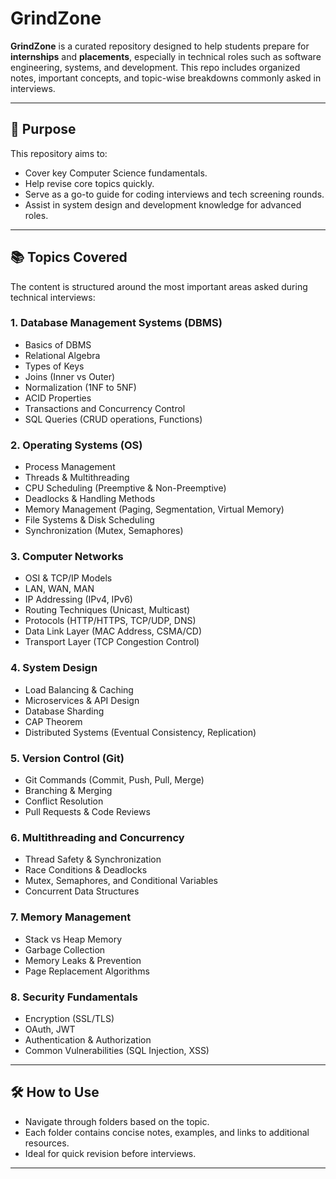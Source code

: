 # GrindZone

**GrindZone** is a curated repository designed to help students prepare for **internships** and **placements**, especially in technical roles such as software engineering, systems, and development. This repo includes organized notes, important concepts, and topic-wise breakdowns commonly asked in interviews.

---

## 🚀 Purpose

This repository aims to:

- Cover key Computer Science fundamentals.
- Help revise core topics quickly.
- Serve as a go-to guide for coding interviews and tech screening rounds.
- Assist in system design and development knowledge for advanced roles.

---

## 📚 Topics Covered

The content is structured around the most important areas asked during technical interviews:

### 1. **Database Management Systems (DBMS)**
- Basics of DBMS
- Relational Algebra
- Types of Keys
- Joins (Inner vs Outer)
- Normalization (1NF to 5NF)
- ACID Properties
- Transactions and Concurrency Control
- SQL Queries (CRUD operations, Functions)

### 2. **Operating Systems (OS)**
- Process Management
- Threads & Multithreading
- CPU Scheduling (Preemptive & Non-Preemptive)
- Deadlocks & Handling Methods
- Memory Management (Paging, Segmentation, Virtual Memory)
- File Systems & Disk Scheduling
- Synchronization (Mutex, Semaphores)

### 3. **Computer Networks**
- OSI & TCP/IP Models
- LAN, WAN, MAN
- IP Addressing (IPv4, IPv6)
- Routing Techniques (Unicast, Multicast)
- Protocols (HTTP/HTTPS, TCP/UDP, DNS)
- Data Link Layer (MAC Address, CSMA/CD)
- Transport Layer (TCP Congestion Control)

### 4. **System Design**
- Load Balancing & Caching
- Microservices & API Design
- Database Sharding
- CAP Theorem
- Distributed Systems (Eventual Consistency, Replication)

### 5. **Version Control (Git)**
- Git Commands (Commit, Push, Pull, Merge)
- Branching & Merging
- Conflict Resolution
- Pull Requests & Code Reviews

### 6. **Multithreading and Concurrency**
- Thread Safety & Synchronization
- Race Conditions & Deadlocks
- Mutex, Semaphores, and Conditional Variables
- Concurrent Data Structures

### 7. **Memory Management**
- Stack vs Heap Memory
- Garbage Collection
- Memory Leaks & Prevention
- Page Replacement Algorithms

### 8. **Security Fundamentals**
- Encryption (SSL/TLS)
- OAuth, JWT
- Authentication & Authorization
- Common Vulnerabilities (SQL Injection, XSS)

---

## 🛠️ How to Use

- Navigate through folders based on the topic.
- Each folder contains concise notes, examples, and links to additional resources.
- Ideal for quick revision before interviews.

---

